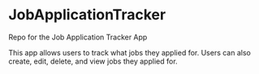 # JobApplicationTracker
Repo for the Job Application Tracker App

This app allows users to track what jobs they applied for. Users can also create, edit, delete, and view jobs they applied for.

